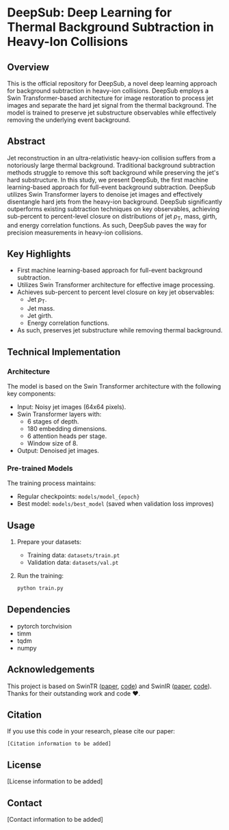 # DeepSub: Deep Learning for Thermal Background Subtraction in Heavy-Ion Collisions

## Overview

This is the official repository for DeepSub, a novel deep learning approach for background subtraction in heavy-ion collisions. DeepSub employs a Swin Transformer-based architecture for image restoration to process jet images and separate the hard jet signal from the thermal background. The model is trained to preserve jet substructure observables while effectively removing the underlying event background.

## Abstract

Jet reconstruction in an ultra-relativistic heavy-ion collision suffers from a notoriously large thermal background. Traditional background subtraction methods struggle to remove this soft background while preserving the jet's hard substructure. In this study, we present DeepSub, the first machine learning-based approach for full-event background subtraction. DeepSub utilizes Swin Transformer layers to denoise jet images and effectively disentangle hard jets from the heavy-ion background. DeepSub significantly outperforms existing subtraction techniques on key observables, achieving sub-percent to percent-level closure on distributions of jet $p_\mathrm{T}$, mass, girth, and energy correlation functions. As such, DeepSub paves the way for precision measurements in heavy-ion collisions.

## Key Highlights

- First machine learning-based approach for full-event background subtraction.
- Utilizes Swin Transformer architecture for effective image processing.
- Achieves sub-percent to percent level closure on key jet observables:
  - Jet $p_\mathrm{T}$.
  - Jet mass.
  - Jet girth.
  - Energy correlation functions.
- As such, preserves jet substructure while removing thermal background.

## Technical Implementation

### Architecture

The model is based on the Swin Transformer architecture with the following key components:
- Input: Noisy jet images (64x64 pixels).
- Swin Transformer layers with:
  - 6 stages of depth.
  - 180 embedding dimensions.
  - 6 attention heads per stage.
  - Window size of 8.
- Output: Denoised jet images.

### Pre-trained Models

The training process maintains:
- Regular checkpoints: `models/model_{epoch}`
- Best model: `models/best_model` (saved when validation loss improves)

## Usage

1. Prepare your datasets:
   - Training data: `datasets/train.pt`
   - Validation data: `datasets/val.pt`

2. Run the training:
   ```bash
   python train.py
   ```

## Dependencies

- pytorch torchvision
- timm
- tqdm
- numpy

## Acknowledgements

This project is based on SwinTR ([paper](https://arxiv.org/abs/2103.14030), [code](https://github.com/microsoft/Swin-Transformer)) and SwinIR ([paper](https://arxiv.org/abs/2108.10257), [code](https://github.com/JingyunLiang/SwinIR)). Thanks for their outstanding work and code ❤️.

## Citation

If you use this code in your research, please cite our paper:
```
[Citation information to be added]
```

## License

[License information to be added]

## Contact

[Contact information to be added]
